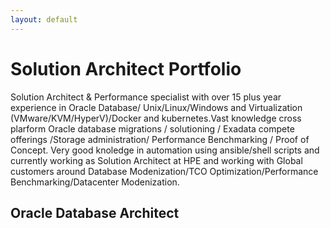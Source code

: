 ```yaml
---
layout: default
---
```



# Solution Architect Portfolio
Solution Architect & Performance specialist with over 15 plus year experience in Oracle Database/ Unix/Linux/Windows and Virtualization (VMware/KVM/HyperV)/Docker and kubernetes.Vast knowledge cross plarform Oracle database migrations / solutioning / Exadata compete offerings /Storage administration/ Performance Benchmarking / Proof of Concept. Very good knoledge in automation using ansible/shell scripts and currently working as Solution Architect at HPE and working with Global customers around Database Modenization/TCO Optimization/Performance Benchmarking/Datacenter Modenization.

## Oracle Database Architect




